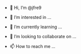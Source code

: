 - 👋 Hi, I’m @jfre9
- 👀 I’m interested in ... 
- 🌱 I’m currently learning ... 
- 💞️ I’m looking to collaborate on ... 

- 📫 How to reach me ... 

<!---
jfre9/jfre9 is a ✨ special ✨ repository because its `README.md` (this file) appears on your GitHub profile.
You can click the Preview link to take a look at your changes.
--->
